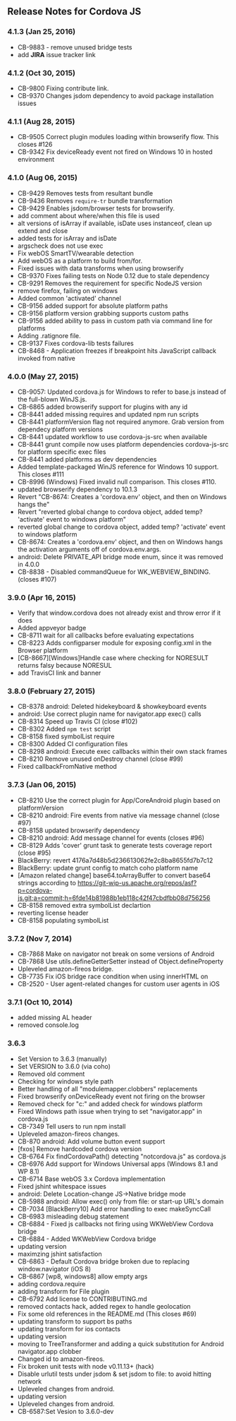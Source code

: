 <!--
#
# Licensed to the Apache Software Foundation (ASF) under one
# or more contributor license agreements.  See the NOTICE file
# distributed with this work for additional information
# regarding copyright ownership.  The ASF licenses this file
# to you under the Apache License, Version 2.0 (the
# "License"); you may not use this file except in compliance
# with the License.  You may obtain a copy of the License at
#
# http://www.apache.org/licenses/LICENSE-2.0
#
# Unless required by applicable law or agreed to in writing,
# software distributed under the License is distributed on an
# "AS IS" BASIS, WITHOUT WARRANTIES OR CONDITIONS OF ANY
#  KIND, either express or implied.  See the License for the
# specific language governing permissions and limitations
# under the License.
#
-->
## Release Notes for Cordova JS ##

### 4.1.3 (Jan 25, 2016)
* CB-9883 - remove unused bridge tests
* add **JIRA** issue tracker link

### 4.1.2 (Oct 30, 2015)
* CB-9800 Fixing contribute link.
* CB-9370 Changes jsdom dependency to avoid package installation issues

### 4.1.1 (Aug 28, 2015)
* CB-9505 Correct plugin modules loading within browserify flow. This closes #126
* CB-9342 Fix deviceReady event not fired on Windows 10 in hosted environment

### 4.1.0 (Aug 06, 2015)
* CB-9429 Removes tests from resultant bundle
* CB-9436 Removes `require-tr` bundle transformation
* CB-9429 Enables jsdom/browser tests for browserify.
* add comment about where/when this file is used
* alt versions of isArray if available, isDate uses instanceof, clean up extend and close
* added tests for isArray and isDate
* argscheck does not use exec
* Fix webOS SmartTV/wearable detection
* Add webOS as a platform to build from/for.
* Fixed issues with data transforms when using browserify
* CB-9370 Fixes failing tests on Node 0.12 due to stale dependency
* CB-9291 Removes the requirement for specific NodeJS version
* remove firefox, failing on windows
* Added common 'activated' channel
* CB-9156 added support for absolute platform paths
* CB-9156 platform version grabbing supports custom paths
* CB-9156 added ability to pass in custom path via command line for platforms
* Adding .ratignore file.
* CB-9137 Fixes cordova-lib tests failures
* CB-8468 - Application freezes if breakpoint hits JavaScript callback invoked from native

### 4.0.0 (May 27, 2015)
* CB-9057: Updated cordova.js for Windows to refer to base.js instead of the full-blown WinJS.js.
* CB-6865 added browserify support for plugins with any id
* CB-8441 added missing requires and updated npm run scripts
* CB-8441 platformVersion flag not required anymore. Grab version from dependecy platform versions
* CB-8441 updated workflow to use cordova-js-src when available
* CB-8441 grunt compile now uses platform dependencies cordova-js-src for platform specific exec files
* CB-8441 added platforms as dev dependencies
* Added template-packaged WinJS reference for Windows 10 support. This closes #111
* CB-8996 (Windows) Fixed invalid null comparison. This closes #110.
* updated browserify dependency to 10.1.3
* Revert "CB-8674: Creates a 'cordova.env' object, and then on Windows hangs the"
* Revert "reverted global change to cordova object, added temp? 'activate' event to windows platform"
* reverted global change to cordova object, added temp? 'activate' event to windows platform
* CB-8674: Creates a 'cordova.env' object, and then on Windows hangs the activation arguments off of cordova.env.args.
* android: Delete PRIVATE_API bridge mode enum, since it was removed in 4.0.0
* CB-8838 - Disabled commandQueue for WK_WEBVIEW_BINDING. (closes #107)

### 3.9.0 (Apr 16, 2015)
* Verify that window.cordova does not already exist and throw error if it does
* Added appveyor badge
* CB-8711 wait for all callbacks before evaluating expectations
* CB-8223 Adds configparser module for exposing config.xml in the Browser platform
* [CB-8667][Windows]Handle case where checking for NORESULT returns falsy because NORESUL
* add TravisCI link and banner

### 3.8.0 (February 27, 2015)
* CB-8378 android: Deleted hidekeyboard & showkeyboard events
* android: Use correct plugin name for navigator.app exec() calls
* CB-8314 Speed up Travis CI (close #102)
* CB-8302 Added `npm test` script
* CB-8158 fixed symbolList require
* CB-8300 Added CI configuration files
* CB-8298 android: Execute exec callbacks within their own stack frames
* CB-8210 Remove unused onDestroy channel (close #99)
* Fixed callbackFromNative method

### 3.7.3 (Jan 06, 2015)
* CB-8210 Use the correct plugin for App/CoreAndroid plugin based on platformVersion
* CB-8210 android: Fire events from native via message channel (close #97)
* CB-8158 updated browserify dependency
* CB-8210 android: Add message channel for events (closes #96)
* CB-8129 Adds 'cover' grunt task to generate tests coverage report (close #95)
* BlackBerry: revert 4176a7d48b5d236613062fe2c8ba8655fd7b7c12
* BlackBerry: update grunt config to match coho platform name
* [Amazon related change] base64.toArrayBuffer to convert base64 strings according to https://git-wip-us.apache.org/repos/asf?p=cordova-js.git;a=commit;h=6fde14b81988b1eb118c42f47cbdfbb08d756256
* CB-8158 removed extra symbolList declartion
* reverting license header
* CB-8158 populating symbolList

### 3.7.2 (Nov 7, 2014)
* CB-7868 Make <clobbers> on navigator not break on some versions of Android
* CB-7868 Use utils.defineGetterSetter instead of Object.defineProperty
* Upleveled amazon-fireos bridge.
* CB-7735 Fix iOS bridge race condition when using innerHTML on <body>
* CB-2520 - User agent-related changes for custom user agents in iOS

### 3.7.1 (Oct 10, 2014)
* added missing AL header
* removed console.log

### 3.6.3 ###

* Set Version to 3.6.3 (manually)
* Set VERSION to 3.6.0 (via coho)
* Removed old comment
* Checking for windows style path
* Better handling of all "modulemapper.clobbers" replacements
* Fixed browserify onDeviceReady event not firing on the browser
* Removed check for "c:" and added check for windows platform
* Fixed Windows path issue when trying to set "navigator.app" in cordova.js
* CB-7349 Tell users to run npm install
* Upleveled amazon-fireos changes.
* CB-870 android: Add volume button event support
* [fxos] Remove hardcoded cordova version
* CB-6764 Fix findCordovaPath() detecting "notcordova.js" as cordova.js
* CB-6976 Add support for Windows Universal apps (Windows 8.1 and WP 8.1)
* CB-6714 Base webOS 3.x Cordova implementation
* Fixed jshint whitespace issues
* android: Delete Location-change JS->Native bridge mode
* CB-5988 android: Allow exec() only from file: or start-up URL's domain
* CB-7034 [BlackBerry10] Add error handling to exec makeSyncCall
* CB-6983 misleading debug statement
* CB-6884 - Fixed js callbacks not firing using WKWebView Cordova bridge
* CB-6884 - Added WKWebView Cordova bridge
* updating version
* maximzing jshint satisfaction
* CB-6863 - Default Cordova bridge broken due to replacing window.navigator (iOS 8)
* CB-6867 [wp8, windows8] allow empty args
* adding cordova.require
* adding transform for File plugin
* CB-6792 Add license to CONTRIBUTING.md
* removed contacts hack, added regex to handle geolocation
* Fix some old references in the README.md (This closes #69)
* updating transform to support bs paths
* updating transform for ios contacts
* updating version
* moving to TreeTransformer and adding a quick substitution for Android navigator.app clobber
* Changed id to amazon-fireos.
* Fix broken unit tests with node v0.11.13+ (hack)
* Disable urlutil tests under jsdom & set jsdom to file: to avoid hitting network
* Upleveled changes from android.
* updating version
* Upleveled changes from android.
* CB-6587:Set Vesion to 3.6.0-dev
